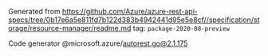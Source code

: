 Generated from https://github.com/Azure/azure-rest-api-specs/tree/0b17e6a5e811fd7b122d383b4942441d95e5e8cf//specification/storage/resource-manager/readme.md tag: `package-2020-08-preview`

Code generator @microsoft.azure/autorest.go@2.1.175


